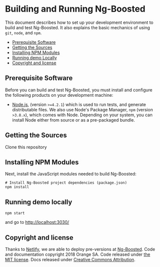 # Building and Running Ng-Boosted

This document describes how to set up your development environment to build and test Ng-Boosted.
It also explains the basic mechanics of using `git`, `node`, and `npm`.

* [Prerequisite Software](#prerequisite-software)
* [Getting the Sources](#getting-the-sources)
* [Installing NPM Modules](#installing-npm-modules)
* [Running demo Locally](#running-demo-locally)
* [Copyright and license](#copyright-and-license)

## Prerequisite Software

Before you can build and test Ng-Boosted, you must install and configure the
following products on your development machine:

* [Node.js](http://nodejs.org), (version `>=4.2.1`) which is used to run tests, and generate distributable files. We also use Node's Package Manager, `npm`
  (version `>3.8.x`), which comes with Node. Depending on your system, you can install Node either from
  source or as a pre-packaged bundle.

## Getting the Sources

Clone this repository


## Installing NPM Modules

Next, install the JavaScript modules needed to build Ng-Boosted:

```shell
# Install Ng-Boosted project dependencies (package.json)
npm install
```

## Running demo locally

```shell
npm start
```

 and go to [http://localhost:3030/](http://localhost:3030/)

## Copyright and license

Thanks to [Netlify](https://www.netlify.com/), we are able to deploy pre-versions at [Ng-Boosted](https://ng-boosted.netlify.com).
Code and documentation copyright 2018 Orange SA. Code released under [the MIT license](LICENSE). Docs released under [Creative Commons Attribution](docs/LICENSE).

